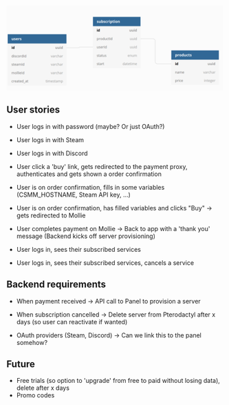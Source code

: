 
![](./db.png)

## User stories

- User logs in with password (maybe? Or just OAuth?)
- User logs in with Steam
- User logs in with Discord

- User click a 'buy' link, gets redirected to the payment proxy, authenticates and gets shown a order confirmation
- User is on order confirmation, fills in some variables (CSMM_HOSTNAME, Steam API key, ...)
- User is on order confirmation, has filled variables and clicks "Buy" -> gets redirected to Mollie

- User completes payment on Mollie -> Back to app with a 'thank you' message (Backend kicks off server provisioning)

- User logs in, sees their subscribed services
- User logs in, sees their subscribed services, cancels a service


## Backend requirements

- When payment received -> API call to Panel to provision a server
- When subscription cancelled -> Delete server from Pterodactyl after x days (so user can reactivate if wanted)

- OAuth providers (Steam, Discord) -> Can we link this to the panel somehow?

## Future

- Free trials (so option to 'upgrade' from free to paid without losing data), delete after x days
- Promo codes
